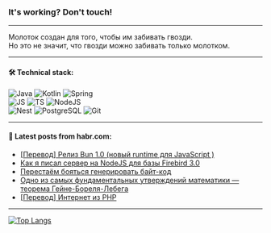 ### It's working? Don't touch!

---
Молоток создан для того, чтобы им забивать гвозди. <br>
Но это не значит, что гвозди можно забивать только молотком.

---

#### 🛠️ Technical stack:

![Java](https://img.shields.io/badge/Java-informational?logo=Oracle&style=flat&logoColor=white&color=FF4500)
![Kotlin](https://img.shields.io/badge/Kotlin-informational?logo=Kotlin&style=flat&logoColor=white&color=774D97)
![Spring](https://img.shields.io/badge/SpringBoot-informational?logo=SpringBoot&style=flat&logoColor=white&color=6DB33F) <br>
![JS](https://img.shields.io/badge/JS-informational?logo=javaScript&style=flat&logoColor=black&color=F7Df1E)
![TS](https://img.shields.io/badge/TypeScript-informational?logo=typeScript&style=flat&logoColor=black&color=0667A8)
![NodeJS](https://img.shields.io/badge/NodeJS-informational?logo=node.js&style=flat&logoColor=white&color=70A760) <br>
![Nest](https://img.shields.io/badge/NestJS-informational?logo=NestJS&style=flat&logoColor=white&color=E0234E)
![PostgreSQL](https://img.shields.io/badge/PostgreSQL-informational?logo=PostgreSQL&style=flat&logoColor=white&color=DAA520)
![Git](https://img.shields.io/badge/Git-informational?logo=git&style=flat&logoColor=white&color=778899)

___

#### 💬 Latest posts from habr.com:

<!-- BLOG-POST-LIST:START -->
- [[Перевод] Релиз Bun 1.0 &lpar;новый runtime для JavaScript &rpar;](https://habr.com/ru/articles/760002/?utm_source=habrahabr&utm_medium=rss&utm_campaign=760002)
- [Как я писал сервер на NodeJS для базы Firebird 3.0](https://habr.com/ru/articles/760000/?utm_source=habrahabr&utm_medium=rss&utm_campaign=760000)
- [Перестаём бояться генерировать байт-код](https://habr.com/ru/articles/759990/?utm_source=habrahabr&utm_medium=rss&utm_campaign=759990)
- [Одно из самых фундаментальных утверждений математики — теорема Гейне-Бореля-Лебега](https://habr.com/ru/articles/759982/?utm_source=habrahabr&utm_medium=rss&utm_campaign=759982)
- [[Перевод] Интернет из PHP](https://habr.com/ru/articles/759946/?utm_source=habrahabr&utm_medium=rss&utm_campaign=759946)
<!-- BLOG-POST-LIST:END -->

---
[![Top Langs](https://github-readme-stats-git-master-advtsetting-gmailcom.vercel.app/api/top-langs/?username=zloylis&langs_count=10&hide_title=false&title_color=e6edf3&size_weight=0.5&count_weight=0.5&layout=compact&hide_border=true&theme=dracula)](https://github.com/zloylis)

<!-- ![GitHub stats](https://github-readme-stats-git-master-advtsetting-gmailcom.vercel.app/api?username=zloylis&show_icons=true&hide_border=true&theme=dracula&hide_title=true&include_all_commits=true&count_private=true&hide=contribs&hide_rank=true) -->
